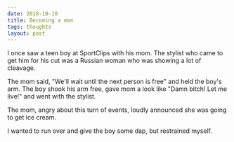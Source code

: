 ```yaml
---
date: 2018-10-10
title: Becoming a man
tags: thoughts
layout: post
---
```


I once saw a teen boy at SportClips with his mom. The stylist who came to get him for his cut was a Russian woman who was showing a lot of cleavage. 

The mom said, "We'll wait until the next person is free" and held the boy's arm. The boy shook his arm free, gave mom a look like "Damn bitch! Let me live!" and went with the stylist. 

The mom, angry about this turn of events, loudly announced she was going to get ice cream.

I wanted to run over and give the boy some dap, but restrained myself.